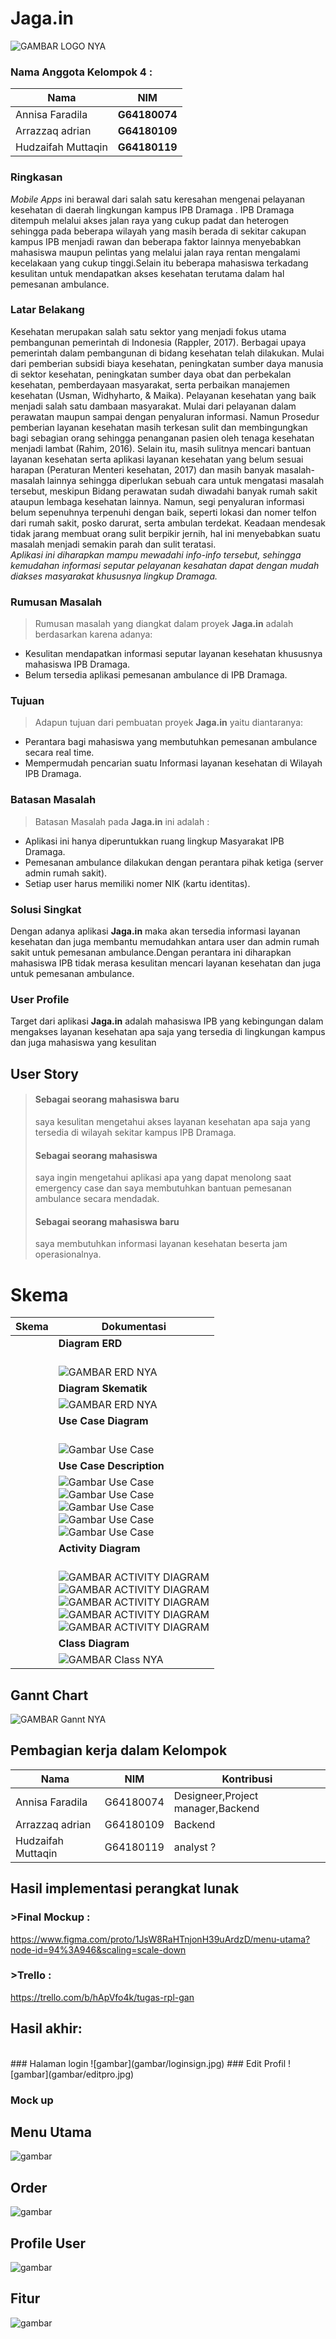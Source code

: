 # Jaga.in

![GAMBAR LOGO NYA](logo.png)

### Nama Anggota Kelompok 4 :
| Nama               | NIM           |
|--------------------|---------------|
| Annisa Faradila    | **G64180074** |
| Arrazzaq adrian    | **G64180109** |
| Hudzaifah Muttaqin | **G64180119** |<br/>

### Ringkasan<br/>
   
   *Mobile Apps* ini berawal dari salah satu keresahan mengenai pelayanan kesehatan di daerah lingkungan kampus IPB Dramaga . 
IPB Dramaga ditempuh melalui akses jalan raya yang cukup padat dan heterogen sehingga pada beberapa wilayah yang masih berada di sekitar cakupan kampus IPB menjadi rawan dan beberapa faktor lainnya menyebabkan mahasiswa maupun pelintas yang melalui jalan raya rentan mengalami kecelakaan yang cukup tinggi.Selain itu beberapa mahasiswa terkadang kesulitan untuk mendapatkan akses kesehatan terutama dalam hal pemesanan ambulance.

### Latar Belakang <br/>

   Kesehatan merupakan salah satu sektor yang menjadi fokus utama pembangunan pemerintah di Indonesia (Rappler, 2017). Berbagai upaya pemerintah dalam pembangunan di bidang kesehatan telah dilakukan. Mulai dari pemberian subsidi biaya kesehatan, peningkatan sumber daya manusia di sektor kesehatan, peningkatan sumber daya obat dan perbekalan kesehatan, pemberdayaan masyarakat, serta perbaikan manajemen kesehatan (Usman, Widhyharto, & Maika). Pelayanan kesehatan yang baik menjadi salah satu dambaan masyarakat. Mulai dari pelayanan dalam perawatan maupun sampai dengan penyaluran informasi. Namun Prosedur pemberian layanan kesehatan masih terkesan sulit dan membingungkan bagi sebagian orang sehingga penanganan pasien oleh tenaga kesehatan menjadi lambat (Rahim, 2016). Selain itu, masih sulitnya mencari bantuan layanan kesehatan serta aplikasi layanan kesehatan yang belum sesuai harapan (Peraturan Menteri kesehatan, 2017) dan masih banyak masalah-masalah lainnya sehingga diperlukan sebuah cara untuk mengatasi masalah tersebut, meskipun Bidang perawatan sudah diwadahi banyak rumah sakit ataupun lembaga kesehatan lainnya. Namun, segi penyaluran informasi belum sepenuhnya  terpenuhi dengan baik, seperti lokasi dan nomer telfon dari rumah sakit, posko darurat, serta ambulan terdekat. Keadaan mendesak tidak jarang membuat orang sulit berpikir jernih, hal ini menyebabkan suatu masalah menjadi semakin parah dan sulit teratasi. <br/>
*Aplikasi ini diharapkan mampu mewadahi info-info tersebut, sehingga kemudahan informasi seputar pelayanan kesahatan dapat dengan mudah diakses masyarakat khususnya lingkup Dramaga.*


### Rumusan Masalah<br/>

> Rumusan masalah yang diangkat dalam proyek **Jaga.in** adalah berdasarkan karena adanya:
- Kesulitan mendapatkan informasi seputar layanan kesehatan khususnya mahasiswa IPB Dramaga.
- Belum tersedia aplikasi pemesanan ambulance di IPB Dramaga. 

### Tujuan<br/>

> Adapun tujuan dari pembuatan proyek **Jaga.in** yaitu diantaranya:
- Perantara bagi mahasiswa yang membutuhkan pemesanan ambulance secara real time.
- Mempermudah pencarian suatu Informasi layanan kesehatan  di Wilayah IPB Dramaga.

### Batasan Masalah<br/>

> Batasan Masalah pada **Jaga.in** ini adalah : 
- Aplikasi ini hanya diperuntukkan ruang lingkup Masyarakat IPB Dramaga.
- Pemesanan ambulance dilakukan dengan perantara pihak ketiga (server admin rumah sakit).
- Setiap user harus memiliki nomer NIK (kartu identitas).

### Solusi Singkat<br/>

Dengan adanya aplikasi **Jaga.in** maka akan tersedia informasi layanan kesehatan dan juga membantu memudahkan antara user dan admin rumah sakit untuk pemesanan ambulance.Dengan perantara ini diharapkan mahasiswa IPB tidak merasa kesulitan mencari layanan kesehatan dan juga untuk pemesanan ambulance.
 
### User Profile<br/>
Target dari aplikasi **Jaga.in** adalah mahasiswa IPB yang kebingungan dalam mengakses layanan kesehatan apa saja yang tersedia di lingkungan kampus dan juga mahasiswa yang kesulitan 

## User Story<br/>
> #### Sebagai seorang mahasiswa baru
> saya kesulitan  mengetahui akses layanan kesehatan apa saja yang tersedia di wilayah sekitar kampus IPB Dramaga.
> #### Sebagai seorang mahasiswa
> saya ingin mengetahui aplikasi apa yang dapat menolong saat emergency case dan saya membutuhkan bantuan pemesanan ambulance secara mendadak.
> #### Sebagai seorang mahasiswa baru
> saya membutuhkan informasi layanan kesehatan beserta jam operasionalnya.

# Skema<br/>

| **Skema** | **Dokumentasi**                                                                                                                                                                                                                        |
|-------|------------------------------------------------------------------------------------------------------------------------------------------------------------------------------------------------------------------------------------------|
|       | **Diagram ERD**<br/><br>                                                                                                                                                                                                                 |
|       | ![GAMBAR ERD NYA](gambar/erd.png)                                                                                                                                                                                                        |
|       | **Diagram Skematik**<br/>                                                                                                                                                                                                                |
|       | ![GAMBAR ERD NYA](gambar/pipa.png)                                                                                                                                                                                                       |
|       | **Use Case Diagram**<br/><br>                                                                                                                                                                                                            |
|       | ![Gambar Use Case](gambar/UC.png)                                                                                                                                                                                                        |
|       | **Use Case Description**<br/>                                                                                                                                                                                                            |
|       | ![Gambar Use Case](gambar/bersihinbug.png)<br>![Gambar Use Case](gambar/memperbaharui.png)<br>![Gambar Use Case](gambar/lihatlayanan.jpg)<br>![Gambar Use Case](gambar/memperbarilankes.png)<br>![Gambar Use Case](gambar/ambulance.jpg) |
|       | **Activity Diagram**<br/><br>                                                                                                                                                                                                            |
|       | ![GAMBAR ACTIVITY DIAGRAM](gambar/1.png)<br>![GAMBAR ACTIVITY DIAGRAM](gambar/22.png)<br>![GAMBAR ACTIVITY DIAGRAM](gambar/3.png)<br>![GAMBAR ACTIVITY DIAGRAM](gambar/4.png)<br>![GAMBAR ACTIVITY DIAGRAM](gambar/5.png)                |
|       | **Class Diagram**<br/>                                                                                                                                                                                                                   |
|       | ![GAMBAR Class NYA](gambar/2.png)                                                                                                                                                                                                        |

## Gannt Chart<br/>

![GAMBAR Gannt NYA](gambar/gannt.png)
<br/>
## Pembagian kerja dalam Kelompok<br/>
| Nama               | NIM       | Kontribusi                |
|--------------------|-----------|---------------------------|
| Annisa Faradila    | G64180074 | Designeer,Project manager,Backend |
| Arrazzaq adrian    | G64180109 | Backend                   |
| Hudzaifah Muttaqin | G64180119 | analyst ?           |<br/>

## Hasil implementasi perangkat lunak<br/>

### >Final Mockup :
https://www.figma.com/proto/1JsW8RaHTnjonH39uArdzD/menu-utama?node-id=94%3A946&scaling=scale-down

### >Trello :
https://trello.com/b/hApVfo4k/tugas-rpl-gan

 ## Hasil akhir:
 <br/>
### Halaman login
![gambar](gambar/loginsign.jpg)
### Edit Profil
![gambar](gambar/editpro.jpg)

### Mock up
## Menu Utama<br/>
![gambar](gambar/mainmenu.jpg)
## Order<br/>
![gambar](gambar/order.jpg)
## Profile User<br/>
![gambar](gambar/profil.jpg)
## Fitur<br/>
![gambar](gambar/fitur.jpg)


